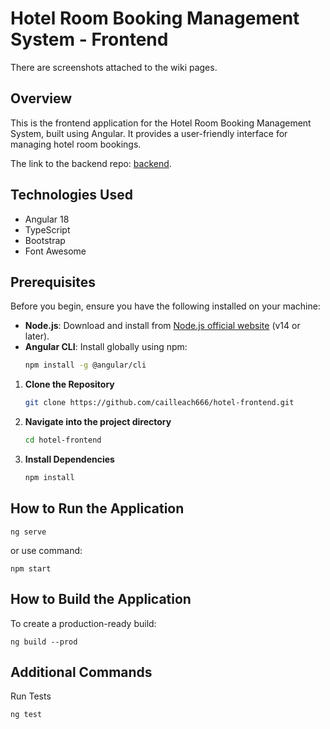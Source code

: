 # Hotel Room Booking Management System - Frontend

There are screenshots attached to the wiki pages.

## Overview
This is the frontend application for the Hotel Room Booking Management System, built using Angular. It provides a user-friendly interface for managing hotel room bookings.

The link to the backend repo: [backend](https://github.com/cailleach666/hotel-backend.git). 

## Technologies Used
- Angular 18
- TypeScript
- Bootstrap
- Font Awesome

## Prerequisites
Before you begin, ensure you have the following installed on your machine:

- **Node.js**: Download and install from [Node.js official website](https://nodejs.org/) (v14 or later).
- **Angular CLI**: Install globally using npm:
  ```bash
  npm install -g @angular/cli

1. **Clone the Repository**
   ```bash
   git clone https://github.com/cailleach666/hotel-frontend.git
   
2. **Navigate into the project directory**

    ```bash
    cd hotel-frontend

3. **Install Dependencies**

    ```bash
    npm install

## How to Run the Application
    
    ng serve
or use command:

    npm start
## How to Build the Application
To create a production-ready build:
    
    ng build --prod
## Additional Commands
Run Tests

    ng test
